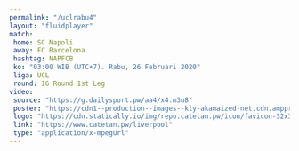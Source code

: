 ```yaml
---
permalink: "/uclrabu4"
layout: "fluidplayer"
match:
 home: SC Napoli
 away: FC Barcelona
 hashtag: NAPFCB
 ko: "03:00 WIB (UTC+7). Rabu, 26 Februari 2020"
 liga: UCL
 round: 16 Round 1st Leg
video:
 source: "https://g.dailysport.pw/aa4/x4.m3u8"
 poster: "https://cdn1--production--images--kly-akamaized-net.cdn.ampproject.org/ii/w1200/s/cdn1-production-images-kly.akamaized.net/w0ntEjT5Zt9fDnHbop9b1iubjMU=/673x373/smart/filters:quality(75):strip_icc():format(jpeg)/kly-media-production/medias/3059263/original/073476500_1582547520-Liga_Champions_-_Napoli_Vs_Barcelona.jpg"
 logo: "https://cdn.statically.io/img/repo.catetan.pw/icon/favicon-32x32.png"
 link: "https://www.catetan.pw/liverpool"
 type: "application/x-mpegUrl"
---
```


